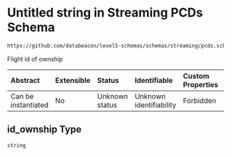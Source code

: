 # Untitled string in Streaming PCDs Schema

```txt
https://github.com/databeacon/level5-schemas/schemas/streaming/pcds.schema.json#/properties/id_ownship
```

Flight id of ownship

| Abstract            | Extensible | Status         | Identifiable            | Custom Properties | Additional Properties | Access Restrictions | Defined In                                                                        |
| :------------------ | :--------- | :------------- | :---------------------- | :---------------- | :-------------------- | :------------------ | :-------------------------------------------------------------------------------- |
| Can be instantiated | No         | Unknown status | Unknown identifiability | Forbidden         | Allowed               | none                | [pcds.schema.json\*](../../out/streaming/pcds.schema.json "open original schema") |

## id\_ownship Type

`string`
